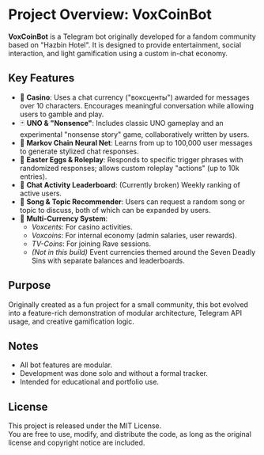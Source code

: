 # Project Overview: VoxCoinBot

**VoxCoinBot** is a Telegram bot originally developed for a fandom community based on "Hazbin Hotel". It is designed to provide entertainment, social interaction, and light gamification using a custom in-chat economy.

## Key Features

- 🎰 **Casino**: Uses a chat currency ("воксценты") awarded for messages over 10 characters. Encourages meaningful conversation while allowing users to gamble and play.
- 🃏 **UNO & "Nonsence"**: Includes classic UNO gameplay and an experimental "nonsense story" game, collaboratively written by users.
- 🧠 **Markov Chain Neural Net**: Learns from up to 100,000 user messages to generate stylized chat responses.
- 🥚 **Easter Eggs & Roleplay**: Responds to specific trigger phrases with randomized responses; allows custom roleplay "actions" (up to 10k entries).
- 🥇 **Chat Activity Leaderboard**: (Currently broken) Weekly ranking of active users.
- 🎵 **Song & Topic Recommender**: Users can request a random song or topic to discuss, both of which can be expanded by users.
- 💸 **Multi-Currency System**:
  - *Voxcents*: For casino activities.
  - *Voxcoins*: For internal economy (admin salaries, user rewards).
  - *TV-Coins*: For joining Rave sessions.
  - *(Not in this build)* Event currencies themed around the Seven Deadly Sins with separate balances and leaderboards.

## Purpose

Originally created as a fun project for a small community, this bot evolved into a feature-rich demonstration of modular architecture, Telegram API usage, and creative gamification logic.

## Notes

- All bot features are modular.
- Development was done solo and without a formal tracker.
- Intended for educational and portfolio use.

## License

This project is released under the MIT License.  
You are free to use, modify, and distribute the code, as long as the original license and copyright notice are included.